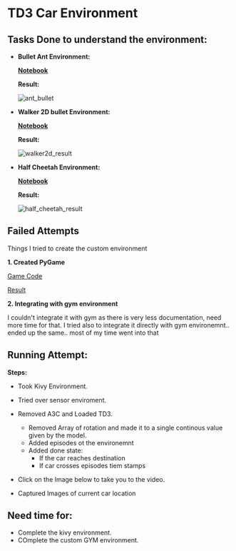 # TD3 Car Environment 

## Tasks Done to understand the environment:

* **Bullet Ant Environment:**

  [**Notebook**](Reinforcement_learning_Ant_Bullet_Environment_.ipynb)
  
  **Result:**
  
  ![ant_bullet](Assets/ant_bullet.gif)

* **Walker 2D bullet Environment:**

  [**Notebook**](Reinforcement_learning_Walker2D_Bullet_Environment_.ipynb)
  
  **Result:**
  
  ![walker2d_result](Assets/walker_bullet.gif)

* **Half Cheetah Environment:**

  [**Notebook**](Reinforcement_learning_Half_Cheetah_Bullet_Environment_.ipynb)
  
  **Result:**
   
  ![half_cheetah_result](Assets/half_cheetah.gif)

## Failed Attempts

Things I tried to create the custom environment

**1. Created PyGame**

[Game Code]()

[Result]()

**2. Integrating with gym environment**

I couldn't integrate it with gym as there is very less documentation, need more time for that. 
I tried also to integrate it directly with gym environemnt.. ended up the same..
most of my time went into that

## Running Attempt:

**Steps:**

* Took Kivy Environment.
* Tried over sensor enviroment.
* Removed A3C and Loaded TD3.
  * Removed Array of rotation and made it to a single continous value given by the model.
  * Added episodes ot the environemnt
  * Added done state:
    * If the car reaches destination
    * If car crosses episodes tiem stamps
 * Click on the lmage below to take you to the video.
 
 * Captured Images of current car location
 

## Need time for:

* Complete the kivy environment.
* COmplete the custom GYM environment.
    
  
